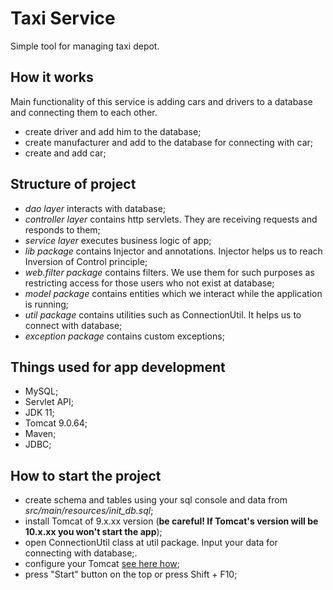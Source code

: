 # **Taxi Service**

Simple tool for managing taxi depot.

## How it works

Main functionality of this service is adding cars and drivers to a database and connecting them to each other.

* create driver and add him to the database;
* create manufacturer and add to the database for connecting with car;
* create and add car;

## Structure of project

* _dao layer_ interacts with database;
* _controller layer_ contains http servlets. They are receiving requests and responds to them;
* _service layer_ executes business logic of app;
* _lib package_ contains Injector and annotations. Injector helps us to reach Inversion of Control principle;
* _web.filter package_ contains filters. We use them for such purposes as restricting access for those users who
not exist at database;
* _model package_ contains entities which we interact while the application is running;
* _util package_ contains utilities such as ConnectionUtil. It helps us to connect with database;
* _exception package_ contains custom exceptions;

## Things used for app development

* MySQL;
* Servlet API;
* JDK 11;
* Tomcat 9.0.64;
* Maven;
* JDBC;

## How to start the project 
* create schema and tables using your sql console and data from _src/main/resources/init_db.sql_;
* install Tomcat of 9.x.xx version (**be careful! If Tomcat's version will be 10.x.xx you won't start the app**);
* open ConnectionUtil class at util package. Input your data for connecting with database;.
* configure your Tomcat [see here how](https://www.loom.com/share/1862b4eca21d469b938ca1928f704f36);
* press "Start" button on the top or press Shift + F10;
